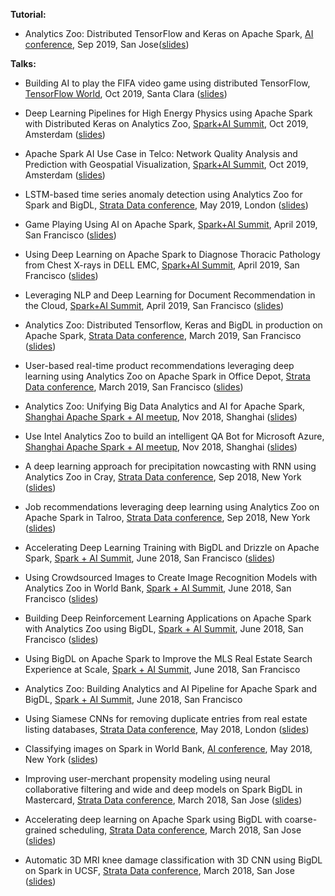 **Tutorial:**

* Analytics Zoo: Distributed TensorFlow and Keras on Apache Spark, [AI conference](https://conferences.oreilly.com/artificial-intelligence/ai-ca-2019/public/schedule/detail/77069), Sep 2019, San Jose([slides](https://github.com/analytics-zoo/analytics-zoo.github.io/blob/master/presentations/Tutorial%20Analytics%20ZOO.pdf))

**Talks:**

* Building AI to play the FIFA video game using distributed TensorFlow, [TensorFlow World](https://conferences.oreilly.com/tensorflow/tf-ca/public/schedule/detail/78309), Oct 2019, Santa Clara ([slides](https://github.com/analytics-zoo/analytics-zoo.github.io/blob/master/presentations/Building%20AI%20to%20play%20the%20FIFA%20video%20game%20using%20distributed%20TensorFlow.pdf))


* Deep Learning Pipelines for High Energy Physics using Apache Spark with Distributed Keras on Analytics Zoo, [Spark+AI Summit](https://databricks.com/session_eu19/deep-learning-pipelines-for-high-energy-physics-using-apache-spark-with-distributed-keras-on-analytics-zoo), Oct 2019, Amsterdam ([slides](https://www.slideshare.net/databricks/deep-learning-pipelines-for-high-energy-physics-using-apache-spark-with-distributed-keras-on-analytics-zoo))

* Apache Spark AI Use Case in Telco: Network Quality Analysis and Prediction with Geospatial Visualization, [Spark+AI Summit](https://databricks.com/session_eu19/apache-spark-ai-use-case-in-telco-network-quality-analysis-and-prediction-with-geospatial-visualization), Oct 2019, Amsterdam ([slides](https://www.slideshare.net/databricks/apache-spark-ai-use-case-in-telco-network-quality-analysis-and-prediction-with-geospatial-visualization))

* LSTM-based time series anomaly detection using Analytics Zoo for Spark and BigDL, [Strata Data conference](https://conferences.oreilly.com/strata/strata-eu/public/schedule/detail/74077), May 2019, London ([slides](https://cdn.oreillystatic.com/en/assets/1/event/292/LSTM-based%20time%20series%20anomaly%20detection%20using%20Analytics%20Zoo%20for%20Spark%20and%20BigDL%20Presentation.pptx))

* Game Playing Using AI on Apache Spark, [Spark+AI Summit](https://databricks.com/session/game-playing-using-ai-on-apache-spark), April 2019, San Francisco ([slides](https://github.com/analytics-zoo/analytics-zoo.github.io/blob/master/presentations/game-playing-using-ai-on-apache-spark.pdf))

* Using Deep Learning on Apache Spark to Diagnose Thoracic Pathology from Chest X-rays in DELL EMC, [Spark+AI Summit](https://databricks.com/session/using-deep-learning-on-apache-spark-to-diagnose-thoracic-pathology-from-chest-x-rays), April 2019, San Francisco ([slides](https://github.com/analytics-zoo/analytics-zoo.github.io/blob/master/presentations/Using%20Deep%20Learning%20on%20Apache%20Spark%20to%20diagnose%20thoracic%20pathology%20from%20.._.pdf))

* Leveraging NLP and Deep Learning for Document Recommendation in the Cloud, [Spark+AI Summit](https://databricks.com/session/leveraging-nlp-and-deep-learning-for-document-recommendations-in-the-cloud), April 2019, San Francisco ([slides](https://github.com/analytics-zoo/analytics-zoo.github.io/blob/master/presentations/Leveraging%20NLP%20and%20Deep%20Learning%20for%20Document%20Recommendation%20in%20the%20Cloud.pdf))

* Analytics Zoo: Distributed Tensorflow, Keras and BigDL in production on Apache Spark, [Strata Data conference](https://conferences.oreilly.com/strata/strata-ca/public/schedule/detail/72802), March 2019, San Francisco ([slides](https://github.com/analytics-zoo/analytics-zoo.github.io/blob/master/presentations/Analytics%20Zoo-Distributed%20Tensorflow%2C%20Keras%20and%20BigDL%20in%20production%20on%20Apache%20Spark.pdf))

* User-based real-time product recommendations leveraging deep learning using Analytics Zoo on Apache Spark in Office Depot, [Strata Data conference](https://conferences.oreilly.com/strata/strata-ca/public/schedule/detail/73079), March 2019, San Francisco ([slides](https://github.com/analytics-zoo/analytics-zoo.github.io/blob/master/presentations/User-based%20real-time%20product%20recommendations%20leveraging%20deep%20learning%20using%20Analytics%20Zoo%20on%20Apache%20Spark%20and%20BigDL%20Presentation.pdf))

* Analytics Zoo: Unifying Big Data Analytics and AI for Apache Spark, [Shanghai Apache Spark + AI meetup](https://www.meetup.com/Shanghai-Apache-Spark-AI-Meetup/events/255788956/), Nov 2018, Shanghai ([slides](https://github.com/analytics-zoo/analytics-zoo.github.io/blob/master/presentations/Analytics%20Zoo-Unifying%20Big%20Data%20Analytics%20and%20AI%20for%20Apache%20Spark.pdf))

* Use Intel Analytics Zoo to build an intelligent QA Bot for Microsoft Azure, [Shanghai Apache Spark + AI meetup](https://www.meetup.com/Shanghai-Apache-Spark-AI-Meetup/events/255788956/), Nov 2018, Shanghai ([slides](https://github.com/analytics-zoo/analytics-zoo.github.io/blob/master/presentations/Use%20Intel%20Analytics%20Zoo%20to%20build%20an%20intelligent%20QA%20Bot%20for%20Microsoft%20Azure.pdf))

* A deep learning approach for precipitation nowcasting with RNN using Analytics Zoo in Cray, [Strata Data conference](https://conferences.oreilly.com/strata/strata-ny-2018/public/schedule/detail/69413), Sep 2018, New York ([slides](https://github.com/analytics-zoo/analytics-zoo.github.io/blob/master/presentations/A%20deep%20learning%20approach%20for%20precipitation%20nowcasting%20with%20RNN%20using%20Analytics%20Zoo%20on%20BigDL.pdf))

* Job recommendations leveraging deep learning using Analytics Zoo on Apache Spark in Talroo, [Strata Data conference](https://conferences.oreilly.com/strata/strata-ny-2018/public/schedule/detail/69113), Sep 2018, New York ([slides](https://cdn.oreillystatic.com/en/assets/1/event/278/Job%20recommendations%20leveraging%20deep%20learning%20using%20Analytics%20Zoo%20on%20Apache%20Spark%20and%20BigDL%20Presentation.pdf))

* Accelerating Deep Learning Training with BigDL and Drizzle on Apache Spark, [Spark + AI Summit](https://databricks.com/session/accelerating-deep-learning-training-with-bigdl-and-drizzle-on-apache-spark), June 2018, San Francisco ([slides](https://github.com/analytics-zoo/analytics-zoo.github.io/blob/master/presentations/Accelerating%20deep%20learning%20on%20apache%20spark%20Using%20BigDL%20with%20coarse-grained%20scheduling.pdf))

* Using Crowdsourced Images to Create Image Recognition Models with Analytics Zoo in World Bank, [Spark + AI Summit](https://databricks.com/session/using-crowdsourced-images-to-create-image-recognition-models-with-bigdl), June 2018, San Francisco ([slides](https://github.com/analytics-zoo/analytics-zoo.github.io/blob/master/presentations/Using%20Crowdsourced%20Images%20to%20Create%20Image%20Recognition%20Models%20with%20Analytics%20Zoo%20using%20BigDL.pdf))

* Building Deep Reinforcement Learning Applications on Apache Spark with Analytics Zoo using BigDL, [Spark + AI Summit](https://databricks.com/session/building-deep-reinforcement-learning-applications-on-apache-spark-using-bigdl), June 2018, San Francisco ([slides](https://github.com/analytics-zoo/analytics-zoo.github.io/blob/master/presentations/Building%20Deep%20Reinforcement%20Learning%20Applications%20on%20Apache%20Spark%20with%20Analytics%20Zoo%20using%20BigDL.pdf))

* Using BigDL on Apache Spark to Improve the MLS Real Estate Search Experience at Scale, [Spark + AI Summit](https://databricks.com/session/using-bigdl-on-apache-spark-to-improve-the-mls-real-estate-search-experience-at-scale), June 2018, San Francisco

* Analytics Zoo: Building Analytics and AI Pipeline for Apache Spark and BigDL, [Spark + AI Summit](https://databricks.com/session/analytics-zoo-building-analytics-and-ai-pipeline-for-apache-spark-and-bigdl), June 2018, San Francisco

* Using Siamese CNNs for removing duplicate entries from real estate listing databases, [Strata Data conference](https://conferences.oreilly.com/strata/strata-eu-2018/public/schedule/detail/65518), May 2018, London ([slides](https://cdn.oreillystatic.com/en/assets/1/event/267/Using%20Siamese%20CNNs%20for%20removing%20duplicate%20entries%20from%20real%20estate%20listing%20databases%20Presentation.pdf))

* Classifying images on Spark in World Bank, [AI conference](https://conferences.oreilly.com/artificial-intelligence/ai-ny-2018/public/schedule/detail/64939), May 2018, New York ([slides](https://cdn.oreillystatic.com/en/assets/1/event/280/Classifying%20images%20in%20Spark%20Presentation.pdf))

* Improving user-merchant propensity modeling using neural collaborative filtering and wide and deep models on Spark BigDL in Mastercard, [Strata Data conference](https://conferences.oreilly.com/strata/strata-ca-2018/public/schedule/detail/63897), March 2018, San Jose ([slides](https://cdn.oreillystatic.com/en/assets/1/event/269/Improving%20user-merchant%20propensity%20modeling%20using%20neural%20collaborative%20filtering%20and%20wide%20and%20deep%20models%20on%20Spark%20BigDL%20at%20scale%20Presentation.pdf))

* Accelerating deep learning on Apache Spark using BigDL with coarse-grained scheduling, [Strata Data conference](https://conferences.oreilly.com/strata/strata-ca-2018/public/schedule/detail/63960), March 2018, San Jose ([slides](https://cdn.oreillystatic.com/en/assets/1/event/269/Accelerating%20deep%20learning%20on%20Apache%20Spark%20using%20BigDL%20with%20coarse-grained%20scheduling%20Presentation.pptx))

* Automatic 3D MRI knee damage classification with 3D CNN using BigDL on Spark in UCSF, [Strata Data conference](https://conferences.oreilly.com/strata/strata-ca-2018/public/schedule/detail/64023), March 2018, San Jose ([slides](https://cdn.oreillystatic.com/en/assets/1/event/269/Automatic%203D%20MRI%20knee%20damage%20classification%20with%203D%20CNN%20using%20BigDL%20on%20Spark%20Presentation.pdf))
